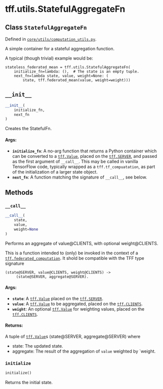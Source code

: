 <div itemscope itemtype="http://developers.google.com/ReferenceObject">
<meta itemprop="name" content="tff.utils.StatefulAggregateFn" />
<meta itemprop="path" content="Stable" />
<meta itemprop="property" content="__call__"/>
<meta itemprop="property" content="__init__"/>
<meta itemprop="property" content="initialize"/>
</div>

# tff.utils.StatefulAggregateFn

## Class `StatefulAggregateFn`





Defined in [`core/utils/computation_utils.py`](http://github.com/tensorflow/federated/tree/master/tensorflow_federated/python/core/utils/computation_utils.py).

<!-- Placeholder for "Used in" -->

A simple container for a stateful aggregation function.

A typical (though trivial) example would be:

```
stateless_federated_mean = tff.utils.StatefulAggregateFn(
    initialize_fn=lambda: (),  # The state is an empty tuple.
    next_fn=lambda state, value, weight=None: (
        state, tff.federated_mean(value, weight=weight)))
```

<h2 id="__init__"><code>__init__</code></h2>

``` python
__init__(
    initialize_fn,
    next_fn
)
```

Creates the StatefulFn.

#### Args:

* <b>`initialize_fn`</b>: A no-arg function that returns a Python container which can
    be converted to a <a href="../../tff/Value.md"><code>tff.Value</code></a>, placed on the <a href="../../tff.md#SERVER"><code>tff.SERVER</code></a>, and passed as
    the first argument of `__call__`. This may be called in vanilla
    TensorFlow code, typically wrapped as a `tff.tf_compuatation`, as part
    of the initialization of a larger state object.
* <b>`next_fn`</b>: A function matching the signature of `__call__`, see below.



## Methods

<h3 id="__call__"><code>__call__</code></h3>

``` python
__call__(
    state,
    value,
    weight=None
)
```

Performs an aggregate of value@CLIENTS, with optional weight@CLIENTS.

This is a function intended to (only) be invoked in the context
of a <a href="../../tff/federated_computation.md"><code>tff.federated_computation</code></a>. It shold be compatible with the
TFF type signature

```
(state@SERVER, value@CLIENTS, weight@CLIENTS) ->
     (state@SERVER, aggregate@SERVER).
```

#### Args:

* <b>`state`</b>: A <a href="../../tff/Value.md"><code>tff.Value</code></a> placed on the <a href="../../tff.md#SERVER"><code>tff.SERVER</code></a>.
* <b>`value`</b>: A <a href="../../tff/Value.md"><code>tff.Value</code></a> to be aggregated, placed on the <a href="../../tff.md#CLIENTS"><code>tff.CLIENTS</code></a>.
* <b>`weight`</b>: An optional <a href="../../tff/Value.md"><code>tff.Value</code></a> for weighting values, placed on the
    <a href="../../tff.md#CLIENTS"><code>tff.CLIENTS</code></a>.


#### Returns:

A tuple of <a href="../../tff/Value.md"><code>tff.Value</code></a>s (state@SERVER, aggregate@SERVER) where
  * state: The updated state.
  * aggregate: The result of the aggregation of `value` weighted by
      `weight.

<h3 id="initialize"><code>initialize</code></h3>

``` python
initialize()
```

Returns the initial state.



